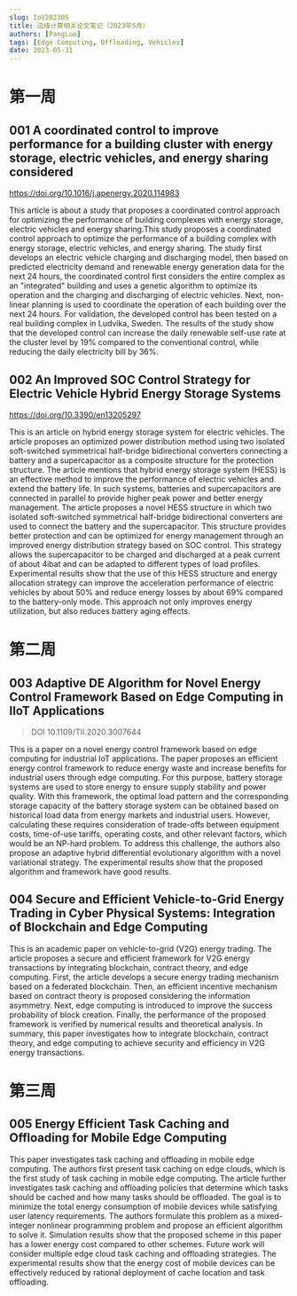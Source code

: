 ```yaml
---
slug: IoV202305
title: 边缘计算相关论文笔记（2023年5月）
authors: [PangLuo]
tags: [Edge Computing, Offloading, Vehicles]
date: 2023-05-31
---
```



# 第一周



## 001  A coordinated control to improve performance for a building cluster with energy storage, electric vehicles, and energy sharing considered

https://doi.org/10.1016/j.apenergy.2020.114983



This article is about a study that proposes a coordinated control approach for optimizing the performance of building complexes with energy storage, electric vehicles and energy sharing.This study proposes a coordinated control approach to optimize the performance of a building complex with energy storage, electric vehicles, and energy sharing. The study first develops an electric vehicle charging and discharging model, then based on predicted electricity demand and renewable energy generation data for the next 24 hours, the coordinated control first considers the entire complex as an "integrated" building and uses a genetic algorithm to optimize its operation and the charging and discharging of electric vehicles. Next, non-linear planning is used to coordinate the operation of each building over the next 24 hours. For validation, the developed control has been tested on a real building complex in Ludvika, Sweden. The results of the study show that the developed control can increase the daily renewable self-use rate at the cluster level by 19% compared to the conventional control, while reducing the daily electricity bill by 36%.



## 002  An Improved SOC Control Strategy for Electric Vehicle Hybrid Energy Storage Systems

https://doi.org/10.3390/en13205297

This is an article on hybrid energy storage system for electric vehicles. The article proposes an optimized power distribution method using two isolated soft-switched symmetrical half-bridge bidirectional converters connecting a battery and a supercapacitor as a composite structure for the protection structure. The article mentions that hybrid energy storage system (HESS) is an effective method to improve the performance of electric vehicles and extend the battery life. In such systems, batteries and supercapacitors are connected in parallel to provide higher peak power and better energy management. The article proposes a novel HESS structure in which two isolated soft-switched symmetrical half-bridge bidirectional converters are used to connect the battery and the supercapacitor. This structure provides better protection and can be optimized for energy management through an improved energy distribution strategy based on SOC control. This strategy allows the supercapacitor to be charged and discharged at a peak current of about 4ibat and can be adapted to different types of load profiles. Experimental results show that the use of this HESS structure and energy allocation strategy can improve the acceleration performance of electric vehicles by about 50% and reduce energy losses by about 69% compared to the battery-only mode. This approach not only improves energy utilization, but also reduces battery aging effects.







# 第二周



## 003 Adaptive DE Algorithm for Novel Energy Control Framework Based on Edge Computing in IIoT Applications

> DOI 10.1109/TII.2020.3007644

This is a paper on a novel energy control framework based on edge computing for industrial IoT applications. The paper proposes an efficient energy control framework to reduce energy waste and increase benefits for industrial users through edge computing. For this purpose, battery storage systems are used to store energy to ensure supply stability and power quality. With this framework, the optimal load pattern and the corresponding storage capacity of the battery storage system can be obtained based on historical load data from energy markets and industrial users. However, calculating these requires consideration of trade-offs between equipment costs, time-of-use tariffs, operating costs, and other relevant factors, which would be an NP-hard problem. To address this challenge, the authors also propose an adaptive hybrid differential evolutionary algorithm with a novel variational strategy. The experimental results show that the proposed algorithm and framework have good results.





## 004  Secure and Efficient Vehicle-to-Grid Energy Trading in Cyber Physical Systems: Integration of Blockchain and Edge Computing

This is an academic paper on vehicle-to-grid (V2G) energy trading. The article proposes a secure and efficient framework for V2G energy transactions by integrating blockchain, contract theory, and edge computing. First, the article develops a secure energy trading mechanism based on a federated blockchain. Then, an efficient incentive mechanism based on contract theory is proposed considering the information asymmetry. Next, edge computing is introduced to improve the success probability of block creation. Finally, the performance of the proposed framework is verified by numerical results and theoretical analysis. In summary, this paper investigates how to integrate blockchain, contract theory, and edge computing to achieve security and efficiency in V2G energy transactions.





# 第三周



## 005 Energy Efficient Task Caching and Offloading for Mobile Edge Computing



This paper investigates task caching and offloading in mobile edge computing. The authors first present task caching on edge clouds, which is the first study of task caching in mobile edge computing. The article further investigates task caching and offloading policies that determine which tasks should be cached and how many tasks should be offloaded. The goal is to minimize the total energy consumption of mobile devices while satisfying user latency requirements. The authors formulate this problem as a mixed-integer nonlinear programming problem and propose an efficient algorithm to solve it. Simulation results show that the proposed scheme in this paper has a lower energy cost compared to other schemes. Future work will consider multiple edge cloud task caching and offloading strategies. The experimental results show that the energy cost of mobile devices can be effectively reduced by rational deployment of cache location and task offloading.



